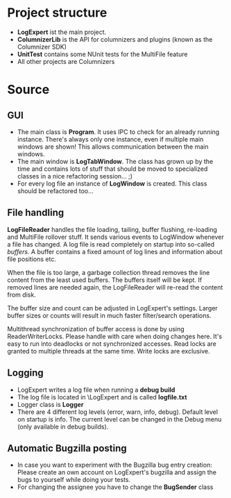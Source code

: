 # Project structure
* **LogExpert** ist the main project. 
* **ColumnizerLib** is the API for columnizers and plugins (known as the Columnizer SDK)
* **UnitTest** contains some NUnit tests for the MultiFile feature
* All other projects are Columnizers

# Source
## GUI
* The main class is **Program**. It uses IPC to check for an already running instance. There's always only one instance, even if multiple main windows are shown! This allows communication between the main windows.
* The main window is **LogTabWindow**. The class has grown up by the time and contains lots of stuff that should be moved to specialized classes in a nice refactoring session... ;)
* For every log file an instance of **LogWindow** is created. This class should be refactored too...

## File handling
**LogFileReader** handles the file loading, tailing, buffer flushing, re-loading and MultiFile rollover stuff. It sends various events to LogWindow whenever a file has changed. A log file is read completely on startup into so-called _buffers_. A buffer contains a fixed amount of log lines and information about file positions etc. 

When the file is too large, a garbage collection thread removes the line content from the least used buffers. The buffers itself will be kept. If removed lines are needed again, the LogFileReader will re-read the content from disk.

The buffer size and count can be adjusted in LogExpert's settings. Larger buffer sizes or counts will result in much faster filter/search operations.

Multithread synchronization of buffer access is done by using ReaderWriterLocks. Please handle with care when doing changes here. It's easy to run into deadlocks or not synchronized accesses. Read locks are granted to multiple threads at the same time. Write locks are exclusive.

## Logging
* LogExpert writes a log file when running a **debug build**
* The log file is located in <MyDocuments>\LogExpert and is called **logfile.txt**
* Logger class is **Logger**
* There are 4 different log levels (error, warn, info, debug). Default level on startup is info. The current level can be changed in the Debug menu (only available in debug builds).

## Automatic Bugzilla posting
* In case you want to experiment with the Bugzilla bug entry creation: Please create an own account on LogExpert's bugzilla and assign the bugs to yourself while doing your tests.
* For changing the assignee you have to change the **BugSender** class
